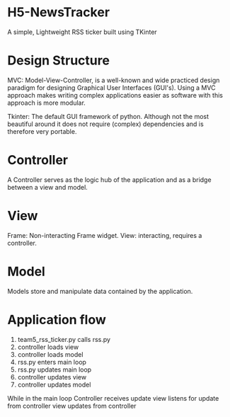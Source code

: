 # H5-NewsTracker
A simple, Lightweight RSS ticker built using TKinter
# Design Structure
MVC: Model-View-Controller, is a well-known and wide practiced design paradigm for designing Graphical User Interfaces (GUI's). Using a MVC approach makes writing complex applications easier as software with this approach is more modular.

Tkinter: The default GUI framework of python. Although not the most beautiful around it does not require (complex) dependencies and is therefore very portable.
# Controller
A Controller serves as the logic hub of the application and as a bridge between a view and model.
# View
Frame: Non-interacting Frame widget.
View: interacting, requires a controller.
# Model
Models store and manipulate data contained by the application. 

# Application flow
1. team5_rss_ticker.py calls rss.py
2. controller loads view
3. controller loads model
4. rss.py enters main loop
5. rss.py updates main loop
6. controller updates view
7. controller updates model

While in the main loop
Controller receives update
view listens for update from controller
view updates from controller

